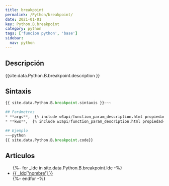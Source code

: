 ```yaml
---
title: breakpoint
permalink: /Python/breakpoint/
date: 2021-01-01
key: Python.B.breakpoint
category: python
tags: ['funcion python', 'base']
sidebar: 
  nav: python
---
```


## Descripción
{{site.data.Python.B.breakpoint.description }}

## Sintaxis
~~~python
{{ site.data.Python.B.breakpoint.sintaxis }}~~~

## Parámetros
* **args**,  {% include w3api/function_param_description.html propiedad=site.data.Python.B.breakpoint valor="args" %}
* **kws**,  {% include w3api/function_param_description.html propiedad=site.data.Python.B.breakpoint valor="kws" %}

## Ejemplo
~~~python
{{ site.data.Python.B.breakpoint.code}}
~~~

## Artículos
<ul>
{%- for _ldc in site.data.Python.B.breakpoint.ldc -%}
   <li>
       <a href="{{_ldc['url'] }}">{{ _ldc['nombre'] }}</a>
   </li>
{%- endfor -%}
</ul>
